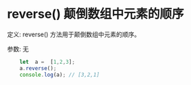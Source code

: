 # reverse() 颠倒数组中元素的顺序

定义: reverse() 方法用于颠倒数组中元素的顺序。

参数: 无

```js
    let  a =  [1,2,3];
    a.reverse();  
    console.log(a); // [3,2,1]
```